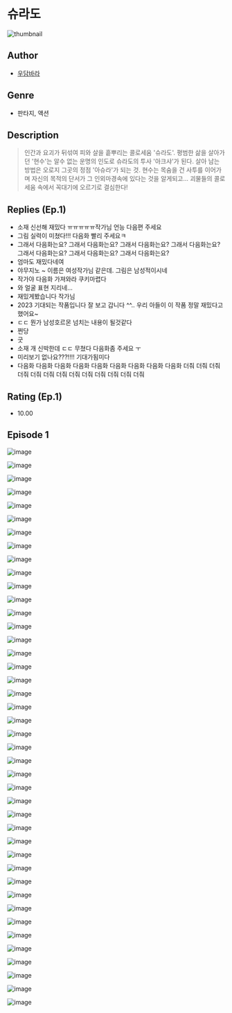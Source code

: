 # 슈라도
![thumbnail](https://image-comic.pstatic.net/user_contents_data/challenge_comic/2023/05/24/301770/upload_4049974327250335545_480x623.jpeg)

## Author
- [우담바라](https://comic.naver.com/artistTitle?id=301770)

## Genre
- 판타지, 액션

## Description
> 인간과 요괴가 뒤섞여 피와 살을 흩뿌리는 콜로세움 '슈라도'. 평범한 삶을 살아가던 '현수'는 알수 없는 운명의 인도로 슈라도의 투사 '아크샤'가 된다. 살아 남는 방법은 오로지 그곳의 정점 '아슈라'가 되는 것. 현수는 목숨을 건 사투를 이어가며 자신의 목적의 단서가 그 인외마경속에 있다는 것을 알게되고... 괴물들의 콜로세움 속에서 꼭대기에 오르기로 결심한다!

## Replies (Ep.1)
- 소재 신선해 재밌다 ㅠㅠㅠㅠㅠ작가님 언능 다음편 주세요
- 그림 실력이 미쳤다!!! 다음화 빨리 주세요ㅋ
- 그래서 다음화는요? 그래서 다음화는요? 그래서 다음화는요? 그래서 다음화는요? 그래서 다음화는요? 그래서 다음화는요? 그래서 다음화는요?
- 엄마도 재밌다네여
- 야무지노 ~ 이름은 여성작가님 같은데. 그림은 남성적이시네
- 작가야 다음화 가져와라 쿠키마렵다
- 와 얼굴 표현 지리네...
- 재밌게봤습니다 작가님
- 2023 기대되는 작품입니다 잘 보고 갑니다 ^^.. 우리 아들이 이 작품 정말 재밌다고 했어요~
- ㄷㄷ 뭔가 남성호르몬 넘치는 내용이 될것같다
- 쩐당
- 굿
- 소재 개 신박한데 ㄷㄷ 무쳤다 다음화좀 주세요 ㅜ
- 미리보기 없나요???!!!! 기대가됨미다
- 다음화 다음화 다음화 다음화 다음화 다음화 다음화 다음화 다음화 더줘 더줘 더줘 더줘 더줘 더줘 더줘 더줘 더줘 더줘 더줘 더줘 더줘

## Rating (Ep.1)
- 10.00

## Episode 1
![image](https://image-comic.pstatic.net/user_contents_data/challenge_comic/2023/05/24/301770/upload_3919598846092784952.jpeg)

![image](https://image-comic.pstatic.net/user_contents_data/challenge_comic/2023/05/24/301770/upload_7291669062771684658.jpeg)

![image](https://image-comic.pstatic.net/user_contents_data/challenge_comic/2023/05/24/301770/upload_3905574373397128759.jpeg)

![image](https://image-comic.pstatic.net/user_contents_data/challenge_comic/2023/05/24/301770/upload_3906138448632047154.jpeg)

![image](https://image-comic.pstatic.net/user_contents_data/challenge_comic/2023/05/24/301770/upload_7364902056332113203.jpeg)

![image](https://image-comic.pstatic.net/user_contents_data/challenge_comic/2023/05/24/301770/upload_3976789762986160481.jpeg)

![image](https://image-comic.pstatic.net/user_contents_data/challenge_comic/2023/05/24/301770/upload_7306589436433031525.jpeg)

![image](https://image-comic.pstatic.net/user_contents_data/challenge_comic/2023/05/24/301770/upload_7017224191730606902.jpeg)

![image](https://image-comic.pstatic.net/user_contents_data/challenge_comic/2023/05/24/301770/upload_7291663385697346405.jpeg)

![image](https://image-comic.pstatic.net/user_contents_data/challenge_comic/2023/05/24/301770/upload_7148678696585540913.jpeg)

![image](https://image-comic.pstatic.net/user_contents_data/challenge_comic/2023/05/24/301770/upload_4050479222147868262.jpeg)

![image](https://image-comic.pstatic.net/user_contents_data/challenge_comic/2023/05/24/301770/upload_7148398110717601075.jpeg)

![image](https://image-comic.pstatic.net/user_contents_data/challenge_comic/2023/05/24/301770/upload_7219664263276933731.jpeg)

![image](https://image-comic.pstatic.net/user_contents_data/challenge_comic/2023/05/24/301770/upload_3991141666822239027.jpeg)

![image](https://image-comic.pstatic.net/user_contents_data/challenge_comic/2023/05/24/301770/upload_3834025840424937013.jpeg)

![image](https://image-comic.pstatic.net/user_contents_data/challenge_comic/2023/05/24/301770/upload_3559585569123545392.jpeg)

![image](https://image-comic.pstatic.net/user_contents_data/challenge_comic/2023/05/24/301770/upload_4048842951192831590.jpeg)

![image](https://image-comic.pstatic.net/user_contents_data/challenge_comic/2023/05/24/301770/upload_7089010198508091192.jpeg)

![image](https://image-comic.pstatic.net/user_contents_data/challenge_comic/2023/05/24/301770/upload_4135822205758223154.jpeg)

![image](https://image-comic.pstatic.net/user_contents_data/challenge_comic/2023/05/24/301770/upload_3834923077047903027.jpeg)

![image](https://image-comic.pstatic.net/user_contents_data/challenge_comic/2023/05/24/301770/upload_3991374978861130551.jpeg)

![image](https://image-comic.pstatic.net/user_contents_data/challenge_comic/2023/05/24/301770/upload_3559587773283656241.jpeg)

![image](https://image-comic.pstatic.net/user_contents_data/challenge_comic/2023/05/24/301770/upload_7005180322486772532.jpeg)

![image](https://image-comic.pstatic.net/user_contents_data/challenge_comic/2023/05/24/301770/upload_7378077310759942200.jpeg)

![image](https://image-comic.pstatic.net/user_contents_data/challenge_comic/2023/05/24/301770/upload_7161620824718534246.jpeg)

![image](https://image-comic.pstatic.net/user_contents_data/challenge_comic/2023/05/24/301770/upload_4120900523790000484.jpeg)

![image](https://image-comic.pstatic.net/user_contents_data/challenge_comic/2023/05/24/301770/upload_7377512123229157173.jpeg)

![image](https://image-comic.pstatic.net/user_contents_data/challenge_comic/2023/05/24/301770/upload_7219941326617469752.jpeg)

![image](https://image-comic.pstatic.net/user_contents_data/challenge_comic/2023/05/24/301770/upload_4063713820222502502.jpeg)

![image](https://image-comic.pstatic.net/user_contents_data/challenge_comic/2023/05/24/301770/upload_3760614752609448240.jpeg)

![image](https://image-comic.pstatic.net/user_contents_data/challenge_comic/2023/05/24/301770/upload_3905805267369026105.jpeg)

![image](https://image-comic.pstatic.net/user_contents_data/challenge_comic/2023/05/24/301770/upload_7161956399804604721.jpeg)

![image](https://image-comic.pstatic.net/user_contents_data/challenge_comic/2023/05/24/301770/upload_4120854352038815075.jpeg)

![image](https://image-comic.pstatic.net/user_contents_data/challenge_comic/2023/05/24/301770/upload_7149292224090629174.jpeg)

![image](https://image-comic.pstatic.net/user_contents_data/challenge_comic/2023/05/24/301770/upload_7306022976638707251.jpeg)

![image](https://image-comic.pstatic.net/user_contents_data/challenge_comic/2023/05/24/301770/upload_3847823633336919397.jpeg)

![image](https://image-comic.pstatic.net/user_contents_data/challenge_comic/2023/05/24/301770/upload_3631364960983016752.jpeg)

![image](https://image-comic.pstatic.net/user_contents_data/challenge_comic/2023/05/24/301770/upload_3487531257232253796.jpeg)

![image](https://image-comic.pstatic.net/user_contents_data/challenge_comic/2023/05/24/301770/upload_3832671272902406498.jpeg)

![image](https://image-comic.pstatic.net/user_contents_data/challenge_comic/2023/05/24/301770/upload_7077751177968171108.jpeg)

![image](https://image-comic.pstatic.net/user_contents_data/challenge_comic/2023/05/24/301770/upload_3486121699699864888.jpeg)

![image](https://image-comic.pstatic.net/user_contents_data/challenge_comic/2023/05/24/301770/upload_7017281344739959350.jpeg)
